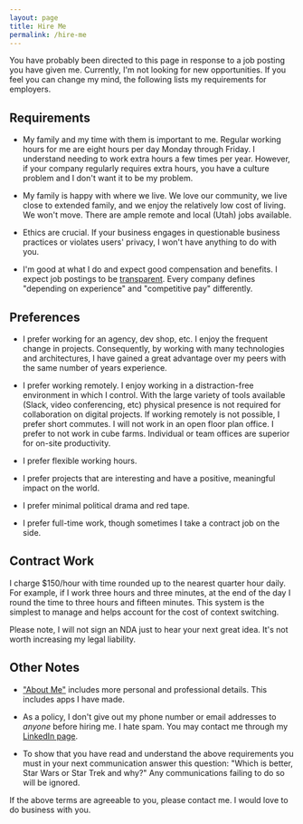 ```yaml
---
layout: page
title: Hire Me
permalink: /hire-me
---
```

You have probably been directed to this page in response to a job posting you have given me. Currently, I'm not looking for new opportunities. If you feel you can change my mind, the following lists my requirements for employers.

## Requirements

* My family and my time with them is important to me. Regular working hours for me are eight hours per day Monday through Friday. I understand needing to work extra hours a few times per year. However, if your company regularly requires extra hours, you have a culture problem and I don't want it to be my problem.

* My family is happy with where we live. We love our community, we live close to extended family, and we enjoy the relatively low cost of living. We won't move. There are ample remote and local (Utah) jobs available.  

* Ethics are crucial. If your business engages in questionable business practices or violates users' privacy, I won't have anything to do with you.

* I'm good at what I do and expect good compensation and benefits. I expect job postings to be [transparent](http://blog.stackoverflow.com/2016/07/salary-transparency/). Every company defines "depending on experience" and "competitive pay" differently.

## Preferences

* I prefer working for an agency, dev shop, etc. I enjoy the frequent change in projects. Consequently, by working with many technologies and architectures, I have gained a great advantage over my peers with the same number of years experience.

* I prefer working remotely. I enjoy working in a distraction-free environment in which I control. With the large variety of tools available (Slack, video conferencing, etc) physical presence is not required for collaboration on digital projects. If working remotely is not possible, I prefer short commutes. I will not work in an open floor plan office. I prefer to not work in cube farms. Individual or team offices are superior for on-site productivity.

* I prefer flexible working hours.

* I prefer projects that are interesting and have a positive, meaningful impact on the world.

* I prefer minimal political drama and red tape.

* I prefer full-time work, though sometimes I take a contract job on the side.

## Contract Work

I charge $150/hour with time rounded up to the nearest quarter hour daily. For example, if I work three hours and three minutes, at the end of the day I round the time to three hours and fifteen minutes. This system is the simplest to manage and helps account for the cost of context switching.

Please note, I will not sign an NDA just to hear your next great idea. It's not worth increasing my legal liability.

## Other Notes

* ["About Me"](/about) includes more personal and professional details. This includes apps I have made.

* As a policy, I don't give out my phone number or email addresses to *anyone* before hiring me. I hate spam. You may contact me through my [LinkedIn page](https://www.linkedin.com/in/robbbrown).

* To show that you have read and understand the above requirements you must in your next communication answer this question: "Which is better, Star Wars or Star Trek and why?" Any communications failing to do so will be ignored.

If the above terms are agreeable to you, please contact me. I would love to do business with you.
